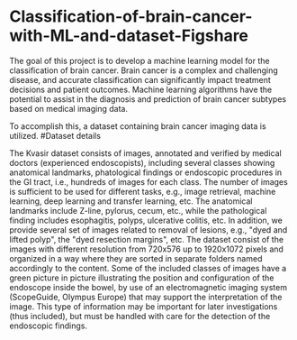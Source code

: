 # Classification-of-brain-cancer-with-ML-and-dataset-Figshare

The goal of this project is to develop a machine learning model for the classification of brain cancer. Brain cancer is a complex and challenging disease, and accurate classification can significantly impact treatment decisions and patient outcomes. Machine learning algorithms have the potential to assist in the diagnosis and prediction of brain cancer subtypes based on medical imaging data.

To accomplish this, a dataset containing brain cancer imaging data is utilized.
#Dataset details

The Kvasir dataset consists of images, annotated and verified by medical doctors (experienced endoscopists), including several classes showing anatomical landmarks, phatological findings or endoscopic procedures in the GI tract, i.e., hundreds of images for each class. The number of images is sufficient to be used for different tasks, e.g., image retrieval, machine learning, deep learning and transfer learning, etc. The anatomical landmarks include Z-line, pylorus, cecum, etc., while the pathological finding includes esophagitis, polyps, ulcerative colitis, etc. In addition, we provide several set of images related to removal of lesions, e.g., "dyed and lifted polyp", the "dyed resection margins", etc. The dataset consist of the images with different resolution from 720x576 up to 1920x1072 pixels and organized in a way where they are sorted in separate folders named accordingly to the content. Some of the included classes of images have a green picture in picture illustrating the position and configuration of the endoscope inside the bowel, by use of an electromagnetic imaging system (ScopeGuide, Olympus Europe) that may support the interpretation of the image. This type of information may be important for later investigations (thus included), but must be handled with care for the detection of the endoscopic findings.
